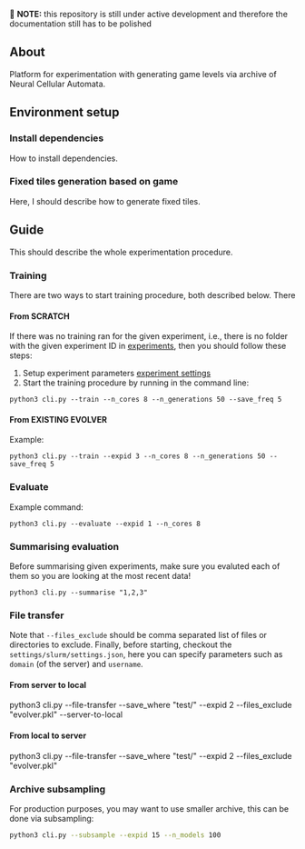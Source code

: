 :construction: **NOTE:** this repository is still under active development and therefore the documentation still has to be polished 

## About
Platform for experimentation with generating game levels via archive of Neural Cellular Automata.

## Environment setup
### Install dependencies
How to install dependencies.

### Fixed tiles generation based on game
Here, I should describe how to generate fixed tiles.

## Guide
This should describe the whole experimentation procedure.

### Training
There are two ways to start training procedure, both described below. There 

#### From SCRATCH
If there was no training ran for the given experiment, i.e., there is no folder with the given experiment ID in [experiments](experiments), then you should follow these steps:
1. Setup experiment parameters [experiment settings](settings/experiment/settings.json)
2. Start the training procedure by running in the command line:

```
python3 cli.py --train --n_cores 8 --n_generations 50 --save_freq 5
```

#### From EXISTING EVOLVER
Example:
```
python3 cli.py --train --expid 3 --n_cores 8 --n_generations 50 --save_freq 5
```

### Evaluate
Example command:

```
python3 cli.py --evaluate --expid 1 --n_cores 8
```

### Summarising evaluation
Before summarising given experiments, make sure you evaluted each of them so you are looking at the most recent data!

```
python3 cli.py --summarise "1,2,3"
```

### File transfer
Note that `--files_exclude` should be comma separated list of files or directories to exclude. Finally, before starting, checkout
the `settings/slurm/settings.json`, here you can specify parameters such as `domain` (of the server) and `username`.

#### From server to local
python3 cli.py --file-transfer --save_where "test/" --expid 2 --files_exclude "evolver.pkl" --server-to-local

#### From local to server
python3 cli.py --file-transfer --save_where "test/" --expid 2 --files_exclude "evolver.pkl"

### Archive subsampling
For production purposes, you may want to use smaller archive, this can be done via subsampling:

```bash
python3 cli.py --subsample --expid 15 --n_models 100
```